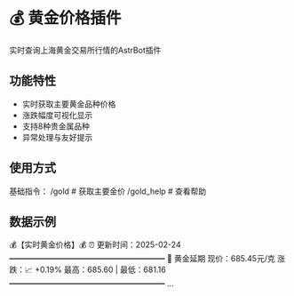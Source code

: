 # 💰 黄金价格插件

实时查询上海黄金交易所行情的AstrBot插件

## 功能特性
- 实时获取主要黄金品种价格
- 涨跌幅度可视化显示
- 支持8种贵金属品种
- 异常处理与友好提示

## 使用方式
基础指令：
/gold       # 获取主要金价
/gold_help  # 查看帮助

## 数据示例
💰【实时黄金价格】💰
⏰ 更新时间：2025-02-24
━━━━━━━━━━━━━━━━━━━━
🔸 黄金延期
  现价：685.45元/克
  涨跌：📈 +0.19%
  最高：685.60 | 最低：681.16
━━━━━━━━━━━━━━━━━━━━
...
